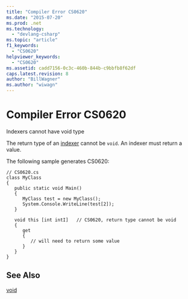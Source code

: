 ```yaml
---
title: "Compiler Error CS0620"
ms.date: "2015-07-20"
ms.prod: .net
ms.technology: 
  - "devlang-csharp"
ms.topic: "article"
f1_keywords: 
  - "CS0620"
helpviewer_keywords: 
  - "CS0620"
ms.assetid: cadd7156-0c3c-460b-844b-c9bbfb8f62df
caps.latest.revision: 8
author: "BillWagner"
ms.author: "wiwagn"
---
```

# Compiler Error CS0620
Indexers cannot have void type  
  
 The return type of an [indexer](../../csharp/programming-guide/indexers/index.md) cannot be `void`. An indexer must return a value.  
  
 The following sample generates CS0620:  
  
```  
// CS0620.cs  
class MyClass  
{  
   public static void Main()  
   {  
      MyClass test = new MyClass();  
      System.Console.WriteLine(test[2]);  
   }  
  
   void this [int intI]   // CS0620, return type cannot be void  
   {  
      get  
      {  
         // will need to return some value  
      }  
   }  
}  
```  
  
## See Also  
 [void](../../csharp/language-reference/keywords/void.md)
